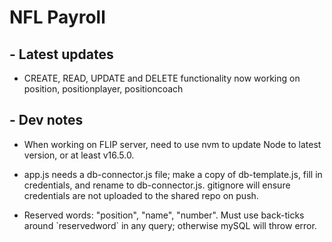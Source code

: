 # NFL Payroll

## - Latest updates
- CREATE, READ, UPDATE and DELETE functionality now working on position, positionplayer, positioncoach

## - Dev notes
- When working on FLIP server, need to use nvm to update Node to latest version, or at least v16.5.0.

- app.js needs a db-connector.js file; make a copy of db-template.js, fill in credentials, and rename to db-connector.js. gitignore will ensure credentials are not uploaded to the shared repo on push.

- Reserved words: "position", "name", "number". Must use back-ticks around \`reservedword\` in any query; otherwise mySQL will throw error.
